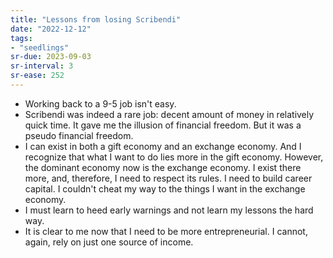 ```yaml
---
title: "Lessons from losing Scribendi"
date: "2022-12-12"
tags:
- "seedlings"
sr-due: 2023-09-03
sr-interval: 3
sr-ease: 252
---
```


- Working back to a 9-5 job isn't easy.
- Scribendi was indeed a rare job: decent amount of money in relatively quick time. It gave me the illusion of financial freedom. But it was a pseudo financial freedom.
- I can exist in both a gift economy and an exchange economy. And I recognize that what I want to do lies more in the gift economy. However, the dominant economy now is the exchange economy. I exist there more, and, therefore, I need to respect its rules. I need to build career capital. I couldn't cheat my way to the things I want in the exchange economy.
- I must learn to heed early warnings and not learn my lessons the hard way.
- It is clear to me now that I need to be more entrepreneurial. I cannot, again, rely on just one source of income.
